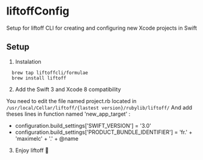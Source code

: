 # liftoffConfig
Setup for liftoff CLI for creating and configuring new Xcode projects in Swift

## Setup

1) Instalation
```
  brew tap liftoffcli/formulae
  brew install liftoff
```
2) Add the Swift 3 and Xcode 8 compatibility

You need to edit the file named project.rb located in `/usr/local/Cellar/liftoff/{lastest version}/rubylib/liftoff/`
And add theses lines in function named 'new_app_target' :
  - configuration.build_settings['SWIFT_VERSION'] = '3.0'
  - configuration.build_settings['PRODUCT_BUNDLE_IDENTIFIER'] = 'fr.' + 'maximelc' + '.' + @name

3) Enjoy liftoff 🍻

